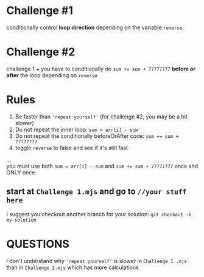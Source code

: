 # Challenge #1
conditionally control **loop direction** depending on the variable `reverse`.
# Challenge #2
challenge 1 + you have to conditionally do `sum += sum + 77777777` **before or after** the loop depending on `reverse`
# Rules
1. Be faster than `'repeat yourself'` (for challenge #2, you may be a bit slower)
2. Do not repeat the inner loop: `sum = arr[i] - sum`
3. Do not repeat the conditionally beforeOrAfter code: `sum += sum + 77777777`
4. toggle `reverse` to false and see if it's still fast

...<br>
you must use both `sum = arr[i] - sum` and `sum += sum + 77777777` once and ONLY once.
## start at `Challenge 1.mjs` and go to `//your stuff here`
I suggest you checkout another branch for your solution: `git checkout -b my-solution`

# QUESTIONS
I don't understand why `'repeat yourself'` is slower in `Challenge 1 .mjs` than in `Challenge 2.mjs` which has more calculations